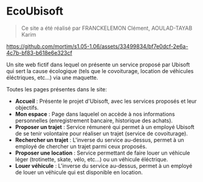 # EcoUbisoft

> Ce site a été réalisé par FRANCKELEMON Clément, AOULAD-TAYAB Karim

https://github.com/mortim/s1.05-1.06/assets/33499834/bf7e0dcf-2e6a-4c7b-bf83-b618e6e323cf

Un site web fictif dans lequel on présente un service proposé par Ubisoft qui sert la cause écologique (tels que le covoiturage, location de véhicules éléctriques, etc...) via une maquette. 

Toutes les pages présentes dans le site:
- **Accueil** : Présente le projet d'Ubisoft, avec les services proposés et leur objectifs.
- **Mon espace** : Page dans laquelel on accède à nos informations personnelles (enregistrement bancaire, historique des achats).
- **Proposer un trajet** : Service rémuneré qui permet à un employé Ubisoft de se tenir volontaire pour réaliser un trajet (service de covoiturage).
- **Rechercher un trajet** : L'inverse du service au-dessus, permet à un employé de chercher un trajet parmi ceux proposés.
- **Proposer une location** : Service permettant de faire louer un véhicule léger (trotinette, skate, vélo, etc...) ou un véhicule éléctrique.
- **Louer véhicule** : L'inverse du service au-dessus, permet à un employé de louer un véhicule qui est disponible en location.
